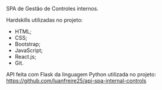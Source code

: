 SPA de Gestão de Controles internos.

Hardskills utilizadas no projeto:
- HTML;
- CSS;
- Bootstrap;
- JavaScript;
- React.js;
- Git.

API feita com Flask da linguagem Python utilizada no projeto: https://github.com/luanfreire25/api-spa-internal-controls
